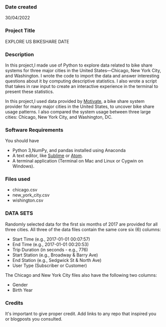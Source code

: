 

### Date created
30/04/2022

### Project Title
EXPLORE US BIKESHARE DATE

### Description
In this project,I made use of Python to explore data related to bike share systems for three major cities in the United States—Chicago, New York City, and Washington. I wrote the code to import the data and answer interesting questions about it by computing descriptive statistics. I also wrote a script that takes in raw input to create an interactive experience in the terminal to present these statistics.

In this project,I used data provided by [Motivate](https://www.motivateco.com/), a bike share system provider for many major cities in the United States, to uncover bike share usage patterns. I also compared the system usage between three large cities: Chicago, New York City, and Washington, DC.


### Software Requirements
You should have 
* Python 3,NumPy, and pandas installed using Anaconda
* A text editor, like [Sublime](https://www.sublimetext.com/) or [Atom](https://atom.io/).
* A terminal application (Terminal on Mac and Linux or Cygwin on Windows).


### Files used
* chicago.csv
* new_york_city.csv
* wishington.csv

### DATA SETS
Randomly selected data for the first six months of 2017 are provided for all three cities. All three of the data files contain the same core six (6) columns:

* Start Time (e.g., 2017-01-01 00:07:57)
* End Time (e.g., 2017-01-01 00:20:53)
* Trip Duration (in seconds - e.g., 776)
* Start Station (e.g., Broadway & Barry Ave)
* End Station (e.g., Sedgwick St & North Ave)
* User Type (Subscriber or Customer)

The Chicago and New York City files also have the following two columns:

* Gender
* Birth Year


### Credits
It's important to give proper credit. Add links to any repo that inspired you or blogposts you consulted.


